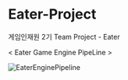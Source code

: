 # Eater-Project
게임인재원 2기 Team Project - Eater

< Eater Game Engine PipeLine >

![EaterEnginePipeline](https://user-images.githubusercontent.com/101535940/165462668-30578af5-5fe0-45ba-8a85-72dc1a3a4be7.png)


